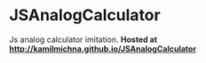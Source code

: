 # JSAnalogCalculator
Js analog calculator imitation.
__Hosted at http://kamilmichna.github.io/JSAnalogCalculator__
